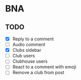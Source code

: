 # BNA

## TODO

- [x] Reply to a comment
- [ ] Audio comment
- [x] Clubs sidebar
- [ ] Club users
- [ ] Clubhouse users
- [ ] React to a comment with emoji
- [ ] Remove a club from post
